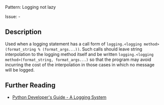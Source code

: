 Pattern: Logging not lazy

Issue: -

## Description

Used when a logging statement has a call form of `logging.<logging method>(format_string % (format_args...))`. Such calls should leave string interpolation to the logging method itself and be written `logging.<logging method>(format_string, format_args...)` so that the program may avoid incurring the cost of the interpolation in those cases in which no message will be logged.

## Further Reading

* [ Python Developer's Guide - A Logging System](http://www.python.org/dev/peps/pep-0282)
